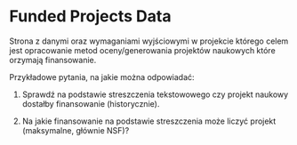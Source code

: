 # Funded Projects Data

Strona z danymi oraz wymaganiami wyjściowymi w projekcie którego celem jest opracowanie metod oceny/generowania projektów naukowych które orzymają finansowanie.

Przykładowe pytania, na jakie można odpowiadać: 
  1. Sprawdź na podstawie streszczenia tekstowowego czy projekt naukowy dostałby finansowanie (historycznie).
  
  2. Na jakie finansowanie na podstawie streszczenia może liczyć  projekt (maksymalne, głównie NSF)?
